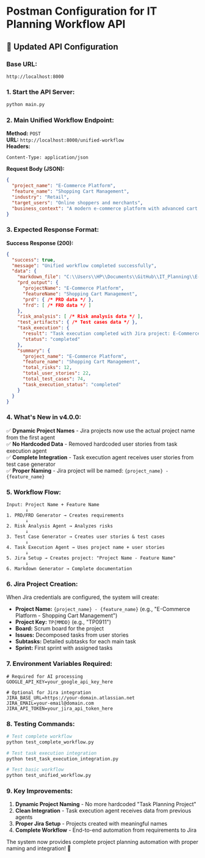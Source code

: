 # Postman Configuration for IT Planning Workflow API

## 🚀 Updated API Configuration

### **Base URL:**
```
http://localhost:8000
```

### **1. Start the API Server:**
```bash
python main.py
```

### **2. Main Unified Workflow Endpoint:**

**Method:** `POST`  
**URL:** `http://localhost:8000/unified-workflow`  
**Headers:**
```
Content-Type: application/json
```

**Request Body (JSON):**
```json
{
  "project_name": "E-Commerce Platform",
  "feature_name": "Shopping Cart Management",
  "industry": "Retail",
  "target_users": "Online shoppers and merchants",
  "business_context": "A modern e-commerce platform with advanced cart functionality"
}
```

### **3. Expected Response Format:**

**Success Response (200):**
```json
{
  "success": true,
  "message": "Unified workflow completed successfully",
  "data": {
    "markdown_file": "C:\\Users\\HP\\Documents\\GitHub\\IT_Planning\\E-Commerce_Platform_Shopping_Cart_Management_documentation.md",
    "prd_output": {
      "projectName": "E-Commerce Platform",
      "featureName": "Shopping Cart Management",
      "prd": { /* PRD data */ },
      "frd": [ /* FRD data */ ]
    },
    "risk_analysis": [ /* Risk analysis data */ ],
    "test_artifacts": { /* Test cases data */ },
    "task_execution": {
      "result": "Task execution completed with Jira project: E-Commerce Platform - Shopping Cart Management",
      "status": "completed"
    },
    "summary": {
      "project_name": "E-Commerce Platform",
      "feature_name": "Shopping Cart Management",
      "total_risks": 12,
      "total_user_stories": 22,
      "total_test_cases": 74,
      "task_execution_status": "completed"
    }
  }
}
```

### **4. What's New in v4.0.0:**

✅ **Dynamic Project Names** - Jira projects now use the actual project name from the first agent  
✅ **No Hardcoded Data** - Removed hardcoded user stories from task execution agent  
✅ **Complete Integration** - Task execution agent receives user stories from test case generator  
✅ **Proper Naming** - Jira project will be named: `{project_name} - {feature_name}`  

### **5. Workflow Flow:**

```
Input: Project Name + Feature Name
       ↓
1. PRD/FRD Generator → Creates requirements
       ↓
2. Risk Analysis Agent → Analyzes risks
       ↓
3. Test Case Generator → Creates user stories & test cases
       ↓
4. Task Execution Agent → Uses project name + user stories
       ↓
5. Jira Setup → Creates project: "Project Name - Feature Name"
       ↓
6. Markdown Generator → Complete documentation
```

### **6. Jira Project Creation:**

When Jira credentials are configured, the system will create:
- **Project Name:** `{project_name} - {feature_name}` (e.g., "E-Commerce Platform - Shopping Cart Management")
- **Project Key:** `TP{MMDD}` (e.g., "TP0911")
- **Board:** Scrum board for the project
- **Issues:** Decomposed tasks from user stories
- **Subtasks:** Detailed subtasks for each main task
- **Sprint:** First sprint with assigned tasks

### **7. Environment Variables Required:**

```env
# Required for AI processing
GOOGLE_API_KEY=your_google_api_key_here

# Optional for Jira integration
JIRA_BASE_URL=https://your-domain.atlassian.net
JIRA_EMAIL=your-email@domain.com
JIRA_API_TOKEN=your_jira_api_token_here
```

### **8. Testing Commands:**

```bash
# Test complete workflow
python test_complete_workflow.py

# Test task execution integration
python test_task_execution_integration.py

# Test basic workflow
python test_unified_workflow.py
```

### **9. Key Improvements:**

1. **Dynamic Project Naming** - No more hardcoded "Task Planning Project"
2. **Clean Integration** - Task execution agent receives data from previous agents
3. **Proper Jira Setup** - Projects created with meaningful names
4. **Complete Workflow** - End-to-end automation from requirements to Jira

The system now provides complete project planning automation with proper naming and integration! 🎉
